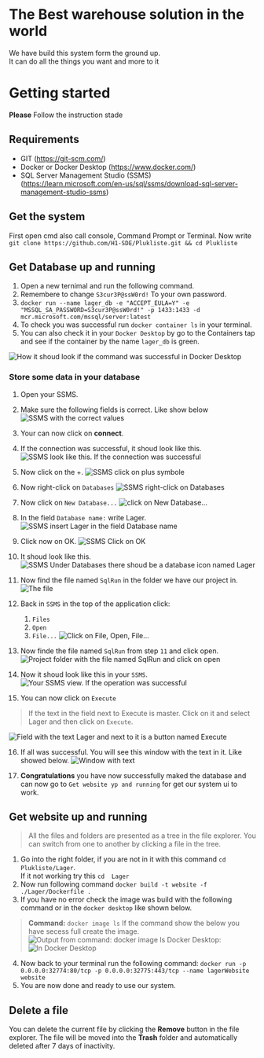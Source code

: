 # The Best warehouse solution in the world

We have build this system form the ground up. <br />It can do all the things you want and more to it 


# Getting started

**Please** Follow the instruction stade

## Requirements

 - GIT (https://git-scm.com/)
 - Docker or Docker Desktop (https://www.docker.com/)
 - SQL Server Management Studio (SSMS) (https://learn.microsoft.com/en-us/sql/ssms/download-sql-server-management-studio-ssms)

## Get the system 

First open cmd also call console, Command Prompt or Terminal.
Now write `git clone https://github.com/H1-SDE/Plukliste.git && cd Plukliste`
## Get Database up and running

1. Open a new ternimal and run the following command.
2. Remembere to change `S3cur3P@ssW0rd!` To your own password.
3. `docker run --name lager_db -e "ACCEPT_EULA=Y" -e "MSSQL_SA_PASSWORD=S3cur3P@ssW0rd!" -p 1433:1433 -d mcr.microsoft.com/mssql/server:latest`
4. To check you was successful run `docker container ls` in your terminal.
5. You can also check it in your `Docker Desktop` by go to the Containers tap and see if the container by the name `lager_db` is green.

![How it shoud look if the command was successful in Docker Desktop](https://i.ibb.co/mv3bP5k/Udklip.png) 

### Store some data in your database
1. Open your SSMS.
2. Make sure the following fields is correct. Like show below
![SSMS with the correct values](https://i.ibb.co/cy9m37T/Udklip.png)
3. Your can now click on **connect**.
4. If the connection was successful, it shoud look like this.
![SSMS look like this. If the connection was successful](https://i.ibb.co/PwwQMcN/Udklip.png)

5. Now click on the +.
![SSMS click on plus symbole](https://i.ibb.co/090GdY5/Udklip.png)

6. Now right-click on `Databases`
![SSMS right-click on Databases](https://i.ibb.co/vs0SvYk/Udklip.png)

7.  Now click on `New Database...`
![click on New Database...](https://i.ibb.co/qy4sZwb/Udklip.png)

8. In the field `Database name:` write Lager.
![SSMS insert Lager in the field Database name](https://i.ibb.co/C2jtTGM/Udklip.png)

9. Click now on OK.
![SSMS Click on OK](https://i.ibb.co/S57Ng6S/Udklip.png)

10. It shoud look like this.
![SSMS Under Databases there shoud be a database icon named Lager](https://i.ibb.co/sKXvm7Q/Udklip.png)

11. Now find the file named `SqlRun` in the folder we have our project in.
![The file](https://i.ibb.co/N2TfVbq/Udklip.png)

12. Back in `SSMS` in the top of the application click:
	 1. `Files`
	 2. `Open`
	 3. `File...`
![Click on File, Open, File...](https://i.ibb.co/GpR9q6z/Udklip.png)

13. Now finde the file named `SqlRun` from step `11` and click open.
![Project folder with the file named SqlRun and click on open](https://i.ibb.co/GnytvrN/Udklip.png)

14. Now it shoud look like this in your `SSMS`.
![Your SSMS view. If the operation was successful](https://i.ibb.co/GCyQgv0/Udklip.png)

15. You can now click on `Execute`
> If the text in the field next to Execute is master. Click on it and select Lager and then click on `Execute`.

![Field with the text Lager and next to it is a button named Execute](https://i.ibb.co/Jdk6X7h/Udklip.png)

16. If all was successful. You will see this window with the text in it. Like showed below.
![Window with text](https://i.ibb.co/sQKkJ8V/Udklip.png) 

17. **Congratulations** you have now successfully maked the database and can now go to `Get website yp and running` for get our system ui to work.

## Get website up and running

> All the files and folders are presented as a tree in the file explorer. 
> You can switch from one to another by clicking a file in the tree.

1. Go into the right folder, if you are not in it with this command `cd Plukliste/Lager`. <br />If it not working try this  `cd  Lager` 
2. Now run following command `docker build -t website -f ./Lager/Dockerfile .`
3. If you have no error check the image was build with the following command or in the `docker desktop` like shown below.

> 	**Command:** `docker image ls` 	If the command show the below you
> have secess full create the image.
![Output from command: docker image ls ](https://i.ibb.co/QKsg3NX/Udklip.png)
Docker Desktop: 
![In Docker Desktop](https://i.ibb.co/x8B7KyM/Udklip.png)
4. Now back to your terminal run the following command: `docker run -p 0.0.0.0:32774:80/tcp -p 0.0.0.0:32775:443/tcp --name lagerWebsite website`
5. You are now done and ready to use our system.

## Delete a file

You can delete the current file by clicking the **Remove** button in the file explorer. The file will be moved into the **Trash** folder and automatically deleted after 7 days of inactivity.
